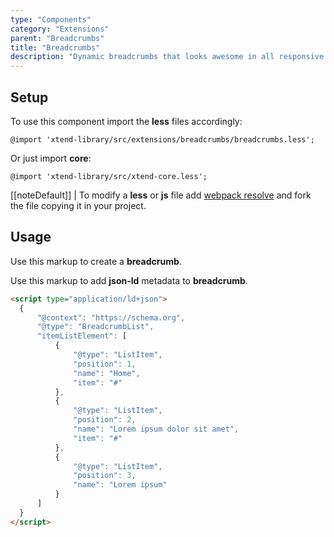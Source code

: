 ```yaml
---
type: "Components"
category: "Extensions"
parent: "Breadcrumbs"
title: "Breadcrumbs"
description: "Dynamic breadcrumbs that looks awesome in all responsive breakpoints."
---
```


## Setup

To use this component import the **less** files accordingly:

```less
@import 'xtend-library/src/extensions/breadcrumbs/breadcrumbs.less';
```

Or just import **core**:

```less
@import 'xtend-library/src/xtend-core.less';
```

[[noteDefault]]
| To modify a **less** or **js** file add [webpack resolve](/introduction/setup#usage-webpack) and fork the file copying it in your project.

## Usage

Use this markup to create a **breadcrumb**.

<script type="text/plain" class="language-markup">
  <div class="breadcrumbs">
    <div class="container">
      <div class="breadcrumbs-inner">
        <nav class="breadcrumbs-list">
          <a href="/" class="btn">
            <!-- content -->
          </a>
          <span class="separator"></span>
          <a href="/link" class="btn">
            <!-- content -->
          </a>
          <span class="separator"></span>
          <div class="btn">
            <!-- content -->
          </div>
        </nav>
      </div>
    </div>
  </div>
</script>

Use this markup to add **json-ld** metadata to **breadcrumb**.

```html
<script type="application/ld+json">
  {
      "@context": "https://schema.org",
      "@type": "BreadcrumbList",
      "itemListElement": [
          {
              "@type": "ListItem",
              "position": 1,
              "name": "Home",
              "item": "#"
          },
          {
              "@type": "ListItem",
              "position": 2,
              "name": "Lorem ipsum dolor sit amet",
              "item": "#"
          },
          {
              "@type": "ListItem",
              "position": 3,
              "name": "Lorem ipsum"
          }
      ]
  }
</script>
```

<demo>
  <demovanilla src="vanilla/components/extensions/breadcrumbs/default">
  </demovanilla>
  <demovanilla src="vanilla/components/extensions/breadcrumbs/background-title">
  </demovanilla>
</demo>
